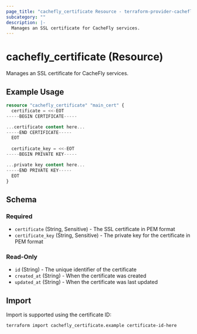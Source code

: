 ```yaml
---
page_title: "cachefly_certificate Resource - terraform-provider-cachefly"
subcategory: ""
description: |-
  Manages an SSL certificate for CacheFly services.
---
```


# cachefly_certificate (Resource)

Manages an SSL certificate for CacheFly services.

## Example Usage

```terraform
resource "cachefly_certificate" "main_cert" {
  certificate = <<-EOT
-----BEGIN CERTIFICATE-----

...certificate content here...
-----END CERTIFICATE-----
  EOT
  
  certificate_key = <<-EOT
-----BEGIN PRIVATE KEY-----

...private key content here...
-----END PRIVATE KEY-----
  EOT
}
```

## Schema

### Required

- `certificate` (String, Sensitive) - The SSL certificate in PEM format
- `certificate_key` (String, Sensitive) - The private key for the certificate in PEM format

### Read-Only

- `id` (String) - The unique identifier of the certificate
- `created_at` (String) - When the certificate was created
- `updated_at` (String) - When the certificate was last updated

## Import

Import is supported using the certificate ID:

```shell
terraform import cachefly_certificate.example certificate-id-here
```